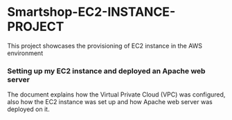 # Smartshop-EC2-INSTANCE-PROJECT

This project showcases the provisioning of EC2 instance in the AWS environment

### Setting up my EC2 instance and deployed an Apache web server

The document explains how the Virtual Private Cloud (VPC) was configured, also how the EC2 instance was set up and how Apache web server was deployed on it.

